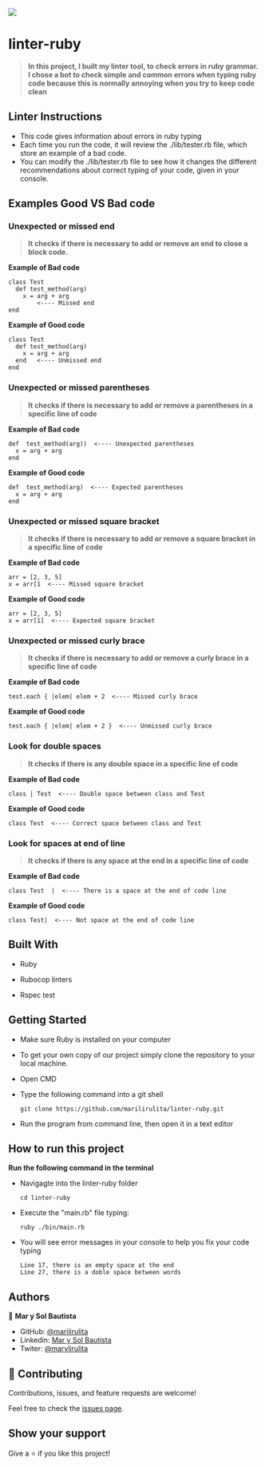 ![](https://img.shields.io/badge/Microverse-blueviolet)

# linter-ruby

>**In this project, I built my linter tool, to check errors in ruby grammar. I chose a bot to check simple and common errors when typing ruby code because this is normally annoying when you try to keep code clean**

## Linter Instructions
* This code gives information about errors in ruby typing
* Each time you run the code, it will review the ./lib/tester.rb file, which store an example of a bad code.
* You can modify the ./lib/tester.rb file to see how it changes the different recommendations about correct typing of your code, given in your console.

## Examples Good VS Bad code

### Unexpected or missed end

>**It checks if there is necessary to add or remove an end to close a block code.**

**Example of Bad code**

    class Test
      def test_method(arg)
        x = arg + arg
            <---- Missed end
    end 

**Example of Good code**

    class Test
      def test_method(arg)
        x = arg + arg
      end   <---- Unmissed end
    end 


### Unexpected or missed parentheses

>**It checks if there is necessary to add or remove a parentheses in a specific line of code**

**Example of Bad code**

    def  test_method(arg))  <---- Unexpected parentheses
      x = arg + arg   
    end 

**Example of Good code**

    def  test_method(arg)  <---- Expected parentheses
      x = arg + arg   
    end

### Unexpected or missed square bracket

>**It checks if there is necessary to add or remove a square bracket in a specific line of code**

**Example of Bad code**

    arr = [2, 3, 5]  
    x = arr[1  <---- Missed square bracket

**Example of Good code**
  
    arr = [2, 3, 5]  
    x = arr[1]  <---- Expected square bracket


### Unexpected or missed curly brace

>**It checks if there is necessary to add or remove a curly brace in a specific line of code**

**Example of Bad code**

    test.each { |elem| elem + 2  <---- Missed curly brace

**Example of Good code**
  
    test.each { |elem| elem + 2 }  <---- Unmissed curly brace


### Look for double spaces

>**It checks if there is any double space in a specific line of code**

**Example of Bad code**

    class | Test  <---- Double space between class and Test


**Example of Good code**

    class Test  <---- Correct space between class and Test

### Look for spaces at end of line

>**It checks if there is any space at the end in a specific line of code**

**Example of Bad code**

    class Test  |  <---- There is a space at the end of code line


**Example of Good code**

    class Test|  <---- Not space at the end of code line


## Built With

- Ruby
 
- Rubocop linters

- Rspec test

## Getting Started

- Make sure Ruby is installed on your computer

- To get your own copy of our project simply clone the repository to your local machine.

- Open CMD

- Type the following command into a git shell
  ```
  git clone https://github.com/marilirulita/linter-ruby.git
  ```
- Run the program from command line, then open it in a text editor

## How to run this project

**Run the following command in the terminal**

- Navigagte into the linter-ruby folder
  ```
  cd linter-ruby
  ```
- Execute the "main.rb" file typing:
  ```
  ruby ./bin/main.rb
  ```
- You will see error messages in your console to help you fix your code typing
  ```
  Line 17, there is an empty space at the end
  Line 27, there is a doble space between words
  ```

## Authors

👤 **Mar y Sol Bautista**

- GitHub: [@marilirulita](https://github.com/marilirulita)
- Linkedin: [Mar y Sol Bautista](https://www.linkedin.com/in/mar-y-sol-bautista-alvarez-5a6894151/)
- Twiter: [@marylirulita](https://twitter.com/marylirulita)

## 🤝 Contributing

Contributions, issues, and feature requests are welcome!

Feel free to check the [issues page](https://github.com/marilirulita/linter-ruby/issues).

## Show your support

Give a ⭐️ if you like this project!